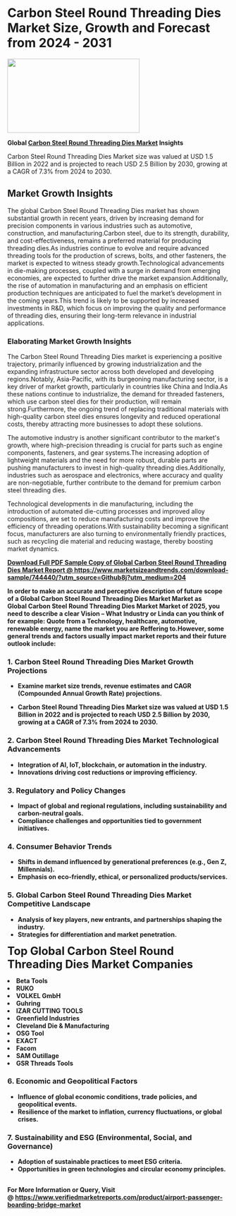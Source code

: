 <H1>Carbon Steel Round Threading Dies Market Size, Growth and Forecast from 2024 - 2031</H1><img class="aligncenter size-medium wp-image-584254" src="https://thirdeyenews.in/wp-content/uploads/2024/09/Global-Market-Research-300x168.jpeg" alt="" width="300" height="168" /><p><strong>Global&nbsp;<a href="https://www.marketsizeandtrends.com/download-sample/744440/?utm_source=Github8j?utm_medium=204">Carbon Steel Round Threading Dies Market</a> Insights</strong></p><p>Carbon Steel Round Threading Dies Market size was valued at USD 1.5 Billion in 2022 and is projected to reach USD 2.5 Billion by 2030, growing at a CAGR of 7.3% from 2024 to 2030.</p><p><h2>Market Growth Insights</h2> <p>The global Carbon Steel Round Threading Dies market has shown substantial growth in recent years, driven by increasing demand for precision components in various industries such as automotive, construction, and manufacturing.Carbon steel, due to its strength, durability, and cost-effectiveness, remains a preferred material for producing threading dies.As industries continue to evolve and require advanced threading tools for the production of screws, bolts, and other fasteners, the market is expected to witness steady growth.Technological advancements in die-making processes, coupled with a surge in demand from emerging economies, are expected to further drive the market expansion.Additionally, the rise of automation in manufacturing and an emphasis on efficient production techniques are anticipated to fuel the market’s development in the coming years.This trend is likely to be supported by increased investments in R&D, which focus on improving the quality and performance of threading dies, ensuring their long-term relevance in industrial applications.</p> <p><strong><a href="#"></a></strong></p> <h3>Elaborating Market Growth Insights</h3> <p>The Carbon Steel Round Threading Dies market is experiencing a positive trajectory, primarily influenced by growing industrialization and the expanding infrastructure sector across both developed and developing regions.Notably, Asia-Pacific, with its burgeoning manufacturing sector, is a key driver of market growth, particularly in countries like China and India.As these nations continue to industrialize, the demand for threaded fasteners, which use carbon steel dies for their production, will remain strong.Furthermore, the ongoing trend of replacing traditional materials with high-quality carbon steel dies ensures longevity and reduced operational costs, thereby attracting more businesses to adopt these solutions.</p> <p>The automotive industry is another significant contributor to the market's growth, where high-precision threading is crucial for parts such as engine components, fasteners, and gear systems.The increasing adoption of lightweight materials and the need for more robust, durable parts are pushing manufacturers to invest in high-quality threading dies.Additionally, industries such as aerospace and electronics, where accuracy and quality are non-negotiable, further contribute to the demand for premium carbon steel threading dies.</p> <p>Technological developments in die manufacturing, including the introduction of automated die-cutting processes and improved alloy compositions, are set to reduce manufacturing costs and improve the efficiency of threading operations.With sustainability becoming a significant focus, manufacturers are also turning to environmentally friendly practices, such as recycling die material and reducing wastage, thereby boosting market dynamics.</p> <p><strong><a href="#"></p><p><span class=""><strong>Download Full PDF Sample Copy of Global Carbon Steel Round Threading Dies Market Report</strong> @ <a href="https://www.marketsizeandtrends.com/download-sample/744440/?utm_source=Github8j?utm_medium=204" target="_blank">https://www.marketsizeandtrends.com/download-sample/744440/?utm_source=Github8j?utm_medium=204</a></span></p><p>In order to make an accurate and perceptive description of future scope of a Global&nbsp;Carbon Steel Round Threading Dies Market Market as Global&nbsp;Carbon Steel Round Threading Dies Market Market of 2025, you need to describe a clear Vision &ndash; What Industry or Linda can you think of for example: Quote from a Technology, healthcare, automotive, renewable energy, name the market you are Reffering to.However, some general trends and factors usually impact market reports and their future outlook include:</p><h3>1.&nbsp;<strong>Carbon Steel Round Threading Dies Market Growth Projections</strong></h3><ul><li>Examine market size trends, revenue estimates and CAGR (Compounded Annual Growth Rate) projections.</li><li><p>Carbon Steel Round Threading Dies Market size was valued at USD 1.5 Billion in 2022 and is projected to reach USD 2.5 Billion by 2030, growing at a CAGR of 7.3% from 2024 to 2030.</p></li></ul><h3>2.&nbsp;<strong>Carbon Steel Round Threading Dies Market Technological Advancements</strong></h3><ul><li>Integration of AI, IoT, blockchain, or automation in the industry.</li><li>Innovations driving cost reductions or improving efficiency.</li></ul><h3>3.&nbsp;<strong>Regulatory and Policy Changes</strong></h3><ul><li>Impact of global and regional regulations, including sustainability and carbon-neutral goals.</li><li>Compliance challenges and opportunities tied to government initiatives.</li></ul><h3>4.&nbsp;<strong>Consumer Behavior Trends</strong></h3><ul><li>Shifts in demand influenced by generational preferences (e.g., Gen Z, Millennials).</li><li>Emphasis on eco-friendly, ethical, or personalized products/services.</li></ul><h3>5.&nbsp;<strong>Global Carbon Steel Round Threading Dies Market Competitive Landscape</strong></h3><ul><li>Analysis of key players, new entrants, and partnerships shaping the industry.</li><li>Strategies for differentiation and market penetration.</li></ul><p data-pm-slice="1 1 []"><span style="color: inherit; font-family: inherit; font-size: 25px;">Top Global Carbon Steel Round Threading Dies Market Companies</span></p><div class="" data-test-id=""><p><li>Beta Tools</li><li> RUKO</li><li> VOLKEL GmbH</li><li> Guhring</li><li> IZAR CUTTING TOOLS</li><li> Greenfield Industries</li><li> Cleveland Die & Manufacturing</li><li> OSG Tool</li><li> EXACT</li><li> Facom</li><li> SAM Outillage</li><li> GSR Threads Tools</li></p></div><h3>6.&nbsp;<strong>Economic and Geopolitical Factors</strong></h3><ul><li>Influence of global economic conditions, trade policies, and geopolitical events.</li><li>Resilience of the market to inflation, currency fluctuations, or global crises.</li></ul><h3>7.&nbsp;<strong>Sustainability and ESG (Environmental, Social, and Governance)</strong></h3><ul><li>Adoption of sustainable practices to meet ESG criteria.</li><li>Opportunities in green technologies and circular economy principles.</li></ul><h2><strong style="font-size: 14px;">For More Information or Query, Visit @&nbsp;</strong><a style="background-color: #ffffff; font-size: 14px;" href="https://www.marketsizeandtrends.com/report/carbon-steel-round-threading-dies-market/" target="_blank">https://www.verifiedmarketreports.com/product/airport-passenger-boarding-bridge-market</a></h2>